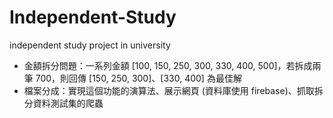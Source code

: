 # Independent-Study
independent study project in university
- 金額拆分問題：一系列金額 [100, 150, 250, 300, 330, 400, 500]，若拆成兩筆 700，則回傳 [150, 250, 300]、[330, 400] 為最佳解
- 檔案分成：實現這個功能的演算法、展示網頁 (資料庫使用 firebase)、抓取拆分資料測試集的爬蟲
